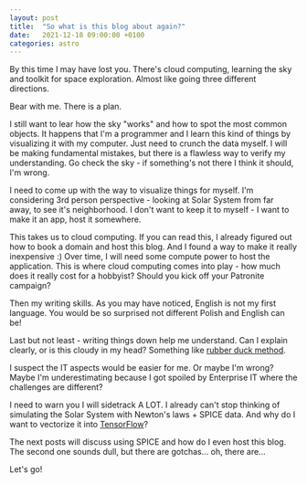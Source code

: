 ```yaml
---
layout: post
title:  "So what is this blog about again?"
date:   2021-12-18 09:00:00 +0100
categories: astro
---
```

By this time I may have lost you. There's cloud computing, learning the sky and toolkit for space exploration. Almost like going three different directions.

Bear with me. There is a plan.

I still want to lear how the sky "works" and how to spot the most common objects. It happens that I'm a programmer and I learn this kind of things by visualizing it with my computer. Just need to crunch the data myself. I will be making fundamental mistakes, but there is a flawless way to verify my understanding. Go check the sky - if something's not there I think it should, I'm wrong.

I need to come up with the way to visualize things for myself. I'm considering 3rd person perspective - looking at Solar System from far away, to see it's neighborhood. I don't want to keep it to myself - I want to make it an app, host it somewhere.

This takes us to cloud computing. If you can read this, I already figured out how to book a domain and host this blog. And I found a way to make it really inexpensive :) Over time, I will need some compute power to host the application. This is where cloud computing comes into play - how much does it really cost for a hobbyist? Should you kick off your Patronite campaign?

Then my writing skills. As you may have noticed, English is not my first language. You would be so surprised not different Polish and English can be!

Last but not least - writing things down help me understand. Can I explain clearly, or is this cloudy in my head? Something like [rubber duck method](https://en.wikipedia.org/wiki/Rubber_duck_debugging).

I suspect the IT aspects would be easier for me. Or maybe I'm wrong? Maybe I'm underestimating because I got spoiled by Enterprise IT where the challenges are different?

I need to warn you I will sidetrack A LOT. I already can't stop thinking of simulating the Solar System with Newton's laws + SPICE data. And why do I want to vectorize it into [TensorFlow](https://www.tensorflow.org/)?

The next posts will discuss using SPICE and how do I even host this blog. The second one sounds dull, but there are gotchas... oh, there are...

Let's go!